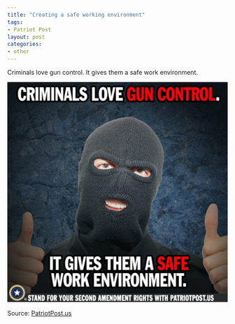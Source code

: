 ```yaml
---
title: "Creating a safe working environment"
tags:
- Patriot Post
layout: post
categories:
- other
---
```


Criminals love gun control. It gives them a safe work environment.

![Creating a safe working environment](/assets/img/20221126-safe-working-environment.jpg)

Source: [PatriotPost.us](https://patriotpost.us/memes/93037-burglar-approved-gun-policies-2022-11-26)
